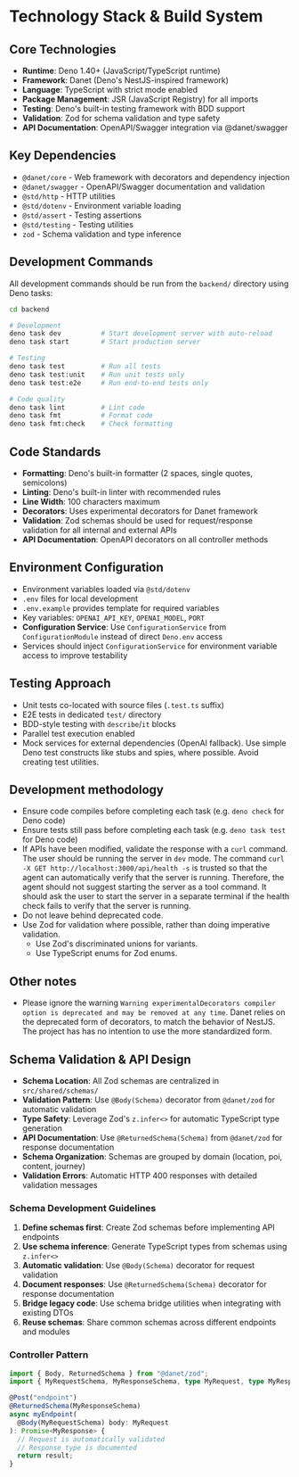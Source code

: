 # Technology Stack & Build System

## Core Technologies

- **Runtime**: Deno 1.40+ (JavaScript/TypeScript runtime)
- **Framework**: Danet (Deno's NestJS-inspired framework)
- **Language**: TypeScript with strict mode enabled
- **Package Management**: JSR (JavaScript Registry) for all imports
- **Testing**: Deno's built-in testing framework with BDD support
- **Validation**: Zod for schema validation and type safety
- **API Documentation**: OpenAPI/Swagger integration via @danet/swagger

## Key Dependencies

- `@danet/core` - Web framework with decorators and dependency injection
- `@danet/swagger` - OpenAPI/Swagger documentation and validation
- `@std/http` - HTTP utilities
- `@std/dotenv` - Environment variable loading
- `@std/assert` - Testing assertions
- `@std/testing` - Testing utilities
- `zod` - Schema validation and type inference

## Development Commands

All development commands should be run from the `backend/` directory using Deno tasks:

```bash
cd backend

# Development
deno task dev          # Start development server with auto-reload
deno task start        # Start production server

# Testing
deno task test         # Run all tests
deno task test:unit    # Run unit tests only
deno task test:e2e     # Run end-to-end tests only

# Code quality
deno task lint         # Lint code
deno task fmt          # Format code
deno task fmt:check    # Check formatting
```

## Code Standards

- **Formatting**: Deno's built-in formatter (2 spaces, single quotes, semicolons)
- **Linting**: Deno's built-in linter with recommended rules
- **Line Width**: 100 characters maximum
- **Decorators**: Uses experimental decorators for Danet framework
- **Validation**: Zod schemas should be used for request/response validation for all internal and external APIs
- **API Documentation**: OpenAPI decorators on all controller methods

## Environment Configuration

- Environment variables loaded via `@std/dotenv`
- `.env` files for local development
- `.env.example` provides template for required variables
- Key variables: `OPENAI_API_KEY`, `OPENAI_MODEL`, `PORT`
- **Configuration Service**: Use `ConfigurationService` from `ConfigurationModule` instead of direct `Deno.env` access
- Services should inject `ConfigurationService` for environment variable access to improve testability

## Testing Approach

- Unit tests co-located with source files (`.test.ts` suffix)
- E2E tests in dedicated `test/` directory
- BDD-style testing with `describe`/`it` blocks
- Parallel test execution enabled
- Mock services for external dependencies (OpenAI fallback). Use simple Deno test constructs like stubs and spies, where possible. Avoid creating test utilities.

## Development methodology

- Ensure code compiles before completing each task (e.g. `deno check` for Deno code)
- Ensure tests still pass before completing each task (e.g. `deno task test` for Deno code)
- If APIs have been modified, validate the response with a `curl` command. The user should be running the server in `dev` mode. The command `curl -X GET http://localhost:3000/api/health -s` is trusted so that the agent can automatically verify that the server is running. Therefore, the agent should not suggest starting the server as a tool command. It should ask the user to start the server in a separate terminal if the health check fails to verify that the server is running.
- Do not leave behind deprecated code.
- Use Zod for validation where possible, rather than doing imperative validation.
  - Use Zod's discriminated unions for variants.
  - Use TypeScript enums for Zod enums.

## Other notes

- Please ignore the warning `Warning experimentalDecorators compiler option is deprecated and may be removed at any time`. Danet relies on the deprecated form of decorators, to match the behavior of NestJS. The project has has no intention to use the more standardized form.

## Schema Validation & API Design

- **Schema Location**: All Zod schemas are centralized in `src/shared/schemas/`
- **Validation Pattern**: Use `@Body(Schema)` decorator from `@danet/zod` for automatic validation
- **Type Safety**: Leverage Zod's `z.infer<>` for automatic TypeScript type generation
- **API Documentation**: Use `@ReturnedSchema(Schema)` from `@danet/zod` for response documentation
- **Schema Organization**: Schemas are grouped by domain (location, poi, content, journey)
- **Validation Errors**: Automatic HTTP 400 responses with detailed validation messages

### Schema Development Guidelines

1. **Define schemas first**: Create Zod schemas before implementing API endpoints
2. **Use schema inference**: Generate TypeScript types from schemas using `z.infer<>`
3. **Automatic validation**: Use `@Body(Schema)` decorator for request validation
4. **Document responses**: Use `@ReturnedSchema(Schema)` decorator for response documentation
5. **Bridge legacy code**: Use schema bridge utilities when integrating with existing DTOs
6. **Reuse schemas**: Share common schemas across different endpoints and modules

### Controller Pattern

```typescript
import { Body, ReturnedSchema } from "@danet/zod";
import { MyRequestSchema, MyResponseSchema, type MyRequest, type MyResponse } from "../schemas/index.ts";

@Post("endpoint")
@ReturnedSchema(MyResponseSchema)
async myEndpoint(
  @Body(MyRequestSchema) body: MyRequest
): Promise<MyResponse> {
  // Request is automatically validated
  // Response type is documented
  return result;
}
```
